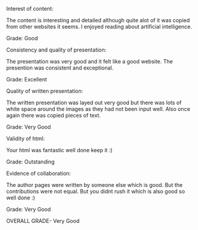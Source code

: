 Interest of content:

The content is interesting and detailed although quite alot of it was copied from other websites it seems.
I enjoyed reading about artificial intelligence.

Grade: Good

Consistency and quality of presentation:

The presentation was very good and it felt like a good website. The presention was consistent and exceptional.

Grade: Excellent 

Quality of written presentation:

The written presentation was layed out very good but there was lots of white space around the images as they had not been input well. Also once again there was copied pieces of text.

Grade: Very Good

Validity of html:

Your html was fantastic well done keep it :)

Grade: Outstanding

Evidence of collaboration:

The author pages were written by someone else which is good. But the contributions were not equal. But you didnt rush it which is also good so well done :)

Grade: Very Good

OVERALL GRADE- Very Good